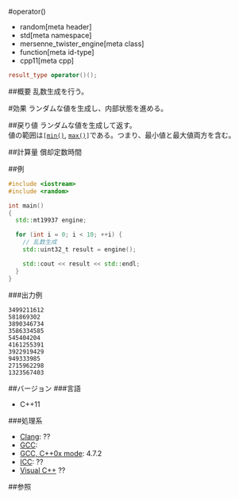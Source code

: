#operator()
* random[meta header]
* std[meta namespace]
* mersenne_twister_engine[meta class]
* function[meta id-type]
* cpp11[meta cpp]

```cpp
result_type operator()();
```

##概要
乱数生成を行う。


#効果
ランダムな値を生成し、内部状態を進める。


##戻り値
ランダムな値を生成して返す。  
値の範囲は`[`[`min()`](./min.md), [`max()`](./max.md)`]`である。つまり、最小値と最大値両方を含む。


##計算量
償却定数時間


##例
```cpp
#include <iostream>
#include <random>

int main()
{
  std::mt19937 engine;

  for (int i = 0; i < 10; ++i) {
    // 乱数生成
    std::uint32_t result = engine();

    std::cout << result << std::endl;
  }
}
```


###出力例
```
3499211612
581869302
3890346734
3586334585
545404204
4161255391
3922919429
949333985
2715962298
1323567403
```

##バージョン
###言語
- C++11

###処理系
- [Clang](/implementation.md#clang): ??
- [GCC](/implementation.md#gcc): 
- [GCC, C++0x mode](/implementation.md#gcc): 4.7.2
- [ICC](/implementation.md#icc): ??
- [Visual C++](/implementation.md#visual_cpp) ??


##参照


